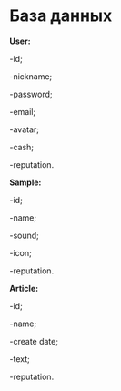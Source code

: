 # База данных

**User:**

-id;

-nickname;

-password;

-email;

-avatar;

-cash;

-reputation.


**Sample:**

-id;

-name;

-sound;

-icon;

-reputation.


**Article:**

-id;

-name;

-create date;

-text;

-reputation.
